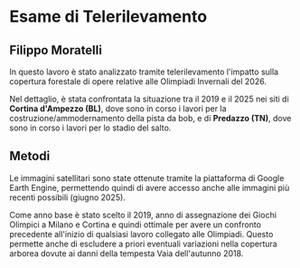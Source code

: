 # Esame di Telerilevamento
## Filippo Moratelli

In questo lavoro è stato analizzato tramite telerilevamento l'impatto sulla copertura forestale di opere relative alle Olimpiadi Invernali del 2026.

Nel dettaglio, è stata confrontata la situazione tra il 2019 e il 2025 nei siti di **Cortina d'Ampezzo (BL)**, dove sono in corso i lavori per la costruzione/ammodernamento della pista da bob, e di **Predazzo (TN)**, dove sono in corso i lavori per lo stadio del salto.

## Metodi
Le immagini satellitari sono state ottenute tramite la piattaforma di Google Earth Engine, permettendo quindi di avere accesso anche alle immagini più recenti possibili (giugno 2025).

Come anno base è stato scelto il 2019, anno di assegnazione dei Giochi Olimpici a Milano e Cortina e quindi ottimale per avere un confronto precedente all'inizio di qualsiasi lavoro collegato alle Olimpiadi.
Questo permette anche di escludere a priori eventuali variazioni nella copertura arborea dovute ai danni della tempesta Vaia dell'autunno 2018.

